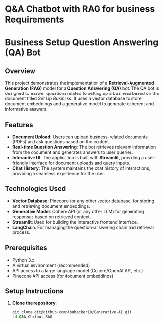 # Q&A Chatbot with RAG for business Requirements

# Business Setup Question Answering (QA) Bot

## Overview

This project demonstrates the implementation of a **Retrieval-Augmented Generation (RAG)** model for a **Question Answering (QA)** bot. The QA bot is designed to answer questions related to setting up a business based on the document titled *Set Up Business*. It uses a vector database to store document embeddings and a generative model to generate coherent and informative answers.

## Features

- **Document Upload**: Users can upload business-related documents (PDFs) and ask questions based on the content.
- **Real-time Question Answering**: The bot retrieves relevant information from the document and generates answers to user queries.
- **Interactive UI**: The application is built with **Streamlit**, providing a user-friendly interface for document uploads and query inputs.
- **Chat History**: The system maintains the chat history of interactions, providing a seamless experience for the user.
  
## Technologies Used

- **Vector Database**: Pinecone (or any other vector database) for storing and retrieving document embeddings.
- **Generative Model**: Cohere API (or any other LLM) for generating responses based on retrieved context.
- **Streamlit**: Used for building the interactive frontend interface.
- **LangChain**: For managing the question-answering chain and retrieval process.

## Prerequisites

- Python 3.x
- A virtual environment (recommended)
- API access to a large language model (Cohere/OpenAI API, etc.)
- Pinecone API access (for document embeddings)

## Setup Instructions

1. **Clone the repository**:
   ```bash
   git clone git@github.com:Abubacker10/Generative-AI.git
   cd Q&A_Chatbot_RAG

